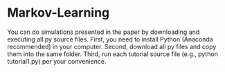 # Markov-Learning

You can do simulations presented in the paper by downloading and executing all py source files.
First, you need to install Python (Anaconda recommended) in your computer.
Second, download all py files and copy them into the same folder.
Third, run each tutorial source file (e.g., python tutorial1.py) per your convenience.
